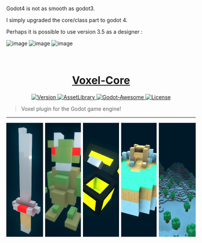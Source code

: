 
# 

Godot4 is not as smooth as godot3.

I simply upgraded the core/class part to godot 4.

Perhaps it is possible to use version 3.5 as a designer :

<img width="1599" height="813" alt="image" src="https://github.com/user-attachments/assets/fe2df58d-24da-4477-884e-dcedbfbbe5e5" />



<img width="1592" height="780" alt="image" src="https://github.com/user-attachments/assets/71960e94-f2d8-4dec-a773-a60a5578cef7" />

<img width="1599" height="640" alt="image" src="https://github.com/user-attachments/assets/2e2cca58-d8e9-430c-93b6-04b1968682cf" />



<h1 align="center">
	<a href="https://github.com/ClarkThyLord/Voxel-Core">
		<img width="128px" src="./addons/voxel-core/voxel-core.svg?sanitize=true" alt="" />
		<br />
		Voxel-Core
	</a>
</h1>

<p align="center">
	<a href="https://github.com/ClarkThyLord/Voxel-Core/releases">
		<img src="https://img.shields.io/badge/Version-4.0.0-green.svg" alt="Version">
	</a>
	<a href="https://godotengine.org/asset-library/asset/465">
		<img src="https://img.shields.io/badge/Godot-AssetLibrary-blue.svg?logo=data:image/png;base64,iVBORw0KGgoAAAANSUhEUgAAABAAAAAQCAYAAAAf8/9hAAAAAXNSR0IArs4c6QAAAARnQU1BAACxjwv8YQUAAAAJcEhZcwAADsMAAA7DAcdvqGQAAAAYdEVYdFNvZnR3YXJlAHBhaW50Lm5ldCA0LjEuNv1OCegAAACZSURBVDhPzYzBDYMwEAQt0VjCJxWkq1TBkybyIU3kw58iAJ1vF1bmUBLEIyONbN/tOp3O7fGcTDwz0WwXhiMR2cJlWYjU/EIZ+sZ721aoH/sAVYfD7j1MhgapMcoOVYfD66XOGizx5I5ZVB0OGdQ37/qxiarD4S+i6uSvAQPNq1/kTEHV0QDvkbpHdUWDn0RlSxQuRfRvSGkGI8iOwHqmdCcAAAAASUVORK5CYII=" alt="AssetLibrary">
	</a>
	<a href="https://github.com/godotengine/awesome-godot">
		<img src="https://awesome.re/mentioned-badge.svg" alt="Godot-Awesome">
	</a>
	<a href="https://github.com/ClarkThyLord/Voxel-Core/blob/master/LICENSE">
		<img src="https://img.shields.io/badge/License-MIT-brightgreen.svg" alt="License">
	</a>
</p>

> Voxel plugin for the Godot game engine!

---
<p align="center">
	<img src="./images/voxel-core.promo.jpg" alt="" />
</p>
